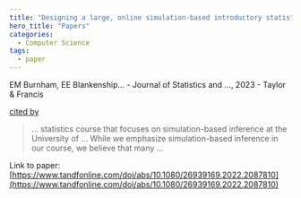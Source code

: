 ```yaml
---
title: "Designing a large, online simulation-based introductory statistics course"
hero_title: "Papers"
categories:
  - Computer Science
tags:
  - paper
---
```

EM Burnham, EE Blankenship… - Journal of Statistics and …, 2023 - Taylor & Francis

[cited by](https://scholar.google.com/scholar?cites=2247425310749538569&as_sdt=5,44&sciodt=0,44&hl=en&num=20)

>… statistics course that focuses on simulation-based inference at the University of … While we emphasize simulation-based inference in our course, we believe that many …

Link to paper: [https://www.tandfonline.com/doi/abs/10.1080/26939169.2022.2087810](https://www.tandfonline.com/doi/abs/10.1080/26939169.2022.2087810)
